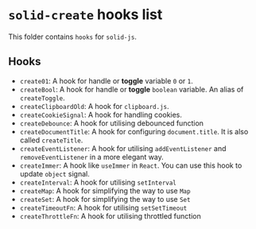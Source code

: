 # `solid-create` hooks list

This folder contains `hooks` for `solid-js`.

## Hooks

-   `create01`: A hook for handle or **toggle** variable `0` or `1`.
-   `createBool`: A hook for handle or **toggle** `boolean` variable. An alias of `createToggle`.
-   `createClipboardOld`: A hook for `clipboard.js`.
-   `createCookieSignal`: A hook for handling cookies.
-   `createDebounce`: A hook for utilising debounced function
-   `createDocumentTitle`: A hook for configuring `document.title`. It is also called `createTitle`.
-   `createEventListener`: A hook for utilising `addEventListener` and `removeEventListener` in a more elegant way.
-   `createImmer`: A hook like `useImmer` in `React`. You can use this hook to update `object` signal.
-   `createInterval`: A hook for utilising `setInterval`
-   `createMap`: A hook for simplifying the way to use `Map`
-   `createSet`: A hook for simplifying the way to use `Set`
-   `createTimeoutFn`: A hook for utilising `setSetTimeout`
-   `createThrottleFn`: A hook for utilising throttled function
